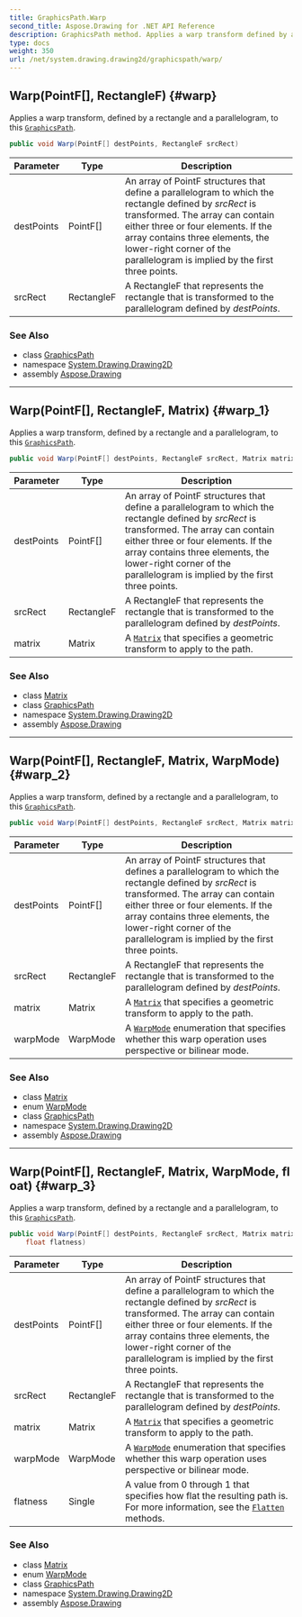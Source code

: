 ```yaml
---
title: GraphicsPath.Warp
second_title: Aspose.Drawing for .NET API Reference
description: GraphicsPath method. Applies a warp transform defined by a rectangle and a parallelogram to this GraphicsPath
type: docs
weight: 350
url: /net/system.drawing.drawing2d/graphicspath/warp/
---
```

## Warp(PointF[], RectangleF) {#warp}

Applies a warp transform, defined by a rectangle and a parallelogram, to this [`GraphicsPath`](../).

```csharp
public void Warp(PointF[] destPoints, RectangleF srcRect)
```

| Parameter | Type | Description |
| --- | --- | --- |
| destPoints | PointF[] | An array of PointF structures that define a parallelogram to which the rectangle defined by *srcRect* is transformed. The array can contain either three or four elements. If the array contains three elements, the lower-right corner of the parallelogram is implied by the first three points. |
| srcRect | RectangleF | A RectangleF that represents the rectangle that is transformed to the parallelogram defined by *destPoints*. |

### See Also

* class [GraphicsPath](../)
* namespace [System.Drawing.Drawing2D](../../graphicspath/)
* assembly [Aspose.Drawing](../../../)

---

## Warp(PointF[], RectangleF, Matrix) {#warp_1}

Applies a warp transform, defined by a rectangle and a parallelogram, to this [`GraphicsPath`](../).

```csharp
public void Warp(PointF[] destPoints, RectangleF srcRect, Matrix matrix)
```

| Parameter | Type | Description |
| --- | --- | --- |
| destPoints | PointF[] | An array of PointF structures that define a parallelogram to which the rectangle defined by *srcRect* is transformed. The array can contain either three or four elements. If the array contains three elements, the lower-right corner of the parallelogram is implied by the first three points. |
| srcRect | RectangleF | A RectangleF that represents the rectangle that is transformed to the parallelogram defined by *destPoints*. |
| matrix | Matrix | A [`Matrix`](../../matrix/) that specifies a geometric transform to apply to the path. |

### See Also

* class [Matrix](../../matrix/)
* class [GraphicsPath](../)
* namespace [System.Drawing.Drawing2D](../../graphicspath/)
* assembly [Aspose.Drawing](../../../)

---

## Warp(PointF[], RectangleF, Matrix, WarpMode) {#warp_2}

Applies a warp transform, defined by a rectangle and a parallelogram, to this [`GraphicsPath`](../).

```csharp
public void Warp(PointF[] destPoints, RectangleF srcRect, Matrix matrix, WarpMode warpMode)
```

| Parameter | Type | Description |
| --- | --- | --- |
| destPoints | PointF[] | An array of PointF structures that defines a parallelogram to which the rectangle defined by *srcRect* is transformed. The array can contain either three or four elements. If the array contains three elements, the lower-right corner of the parallelogram is implied by the first three points. |
| srcRect | RectangleF | A RectangleF that represents the rectangle that is transformed to the parallelogram defined by *destPoints*. |
| matrix | Matrix | A [`Matrix`](../../matrix/) that specifies a geometric transform to apply to the path. |
| warpMode | WarpMode | A [`WarpMode`](../../warpmode/) enumeration that specifies whether this warp operation uses perspective or bilinear mode. |

### See Also

* class [Matrix](../../matrix/)
* enum [WarpMode](../../warpmode/)
* class [GraphicsPath](../)
* namespace [System.Drawing.Drawing2D](../../graphicspath/)
* assembly [Aspose.Drawing](../../../)

---

## Warp(PointF[], RectangleF, Matrix, WarpMode, float) {#warp_3}

Applies a warp transform, defined by a rectangle and a parallelogram, to this [`GraphicsPath`](../).

```csharp
public void Warp(PointF[] destPoints, RectangleF srcRect, Matrix matrix, WarpMode warpMode, 
    float flatness)
```

| Parameter | Type | Description |
| --- | --- | --- |
| destPoints | PointF[] | An array of PointF structures that define a parallelogram to which the rectangle defined by *srcRect* is transformed. The array can contain either three or four elements. If the array contains three elements, the lower-right corner of the parallelogram is implied by the first three points. |
| srcRect | RectangleF | A RectangleF that represents the rectangle that is transformed to the parallelogram defined by *destPoints*. |
| matrix | Matrix | A [`Matrix`](../../matrix/) that specifies a geometric transform to apply to the path. |
| warpMode | WarpMode | A [`WarpMode`](../../warpmode/) enumeration that specifies whether this warp operation uses perspective or bilinear mode. |
| flatness | Single | A value from 0 through 1 that specifies how flat the resulting path is. For more information, see the [`Flatten`](../flatten/) methods. |

### See Also

* class [Matrix](../../matrix/)
* enum [WarpMode](../../warpmode/)
* class [GraphicsPath](../)
* namespace [System.Drawing.Drawing2D](../../graphicspath/)
* assembly [Aspose.Drawing](../../../)


